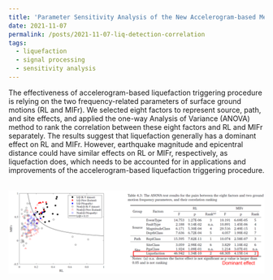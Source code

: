 ```yaml
---
title: 'Parameter Sensitivity Analysis of the New Accelerogram-based Method'
date: 2021-11-07
permalink: /posts/2021-11-07-liq-detection-correlation
tags:
  - liquefaction
  - signal processing
  - sensitivity analysis
---
```



The effectiveness of accelerogram-based liquefaction triggering procedure is relying on the two frequency-related parameters of surface ground motions (RL and MIFr).  We selected eight factors to represent source, path, and site effects, and applied the one-way Analysis of Variance (ANOVA) method to rank the correlation between these eight factors and RL and MIFr separately. The results suggest that liquefaction generally has a dominant effect on RL and MIFr.  However, earthquake magnitude and epicentral distance could have similar effects on RL or MIFr, respectively,  as liquefaction does, which needs to be accounted for in applications and improvements of the accelerogram-based liquefaction triggering procedure.  


<br/><img src='/images/liq-detection-correlation.png'>
